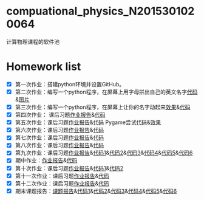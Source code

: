 # compuational_physics_N2015301020064
计算物理课程的软件池
# Homework list 
 - [x] 第一次作业：搭建python环境并设置GitHub。
 - [x] 第二次作业：编写一个python程序，在屏幕上用字母拼出自己的英文名字[代码](https://github.com/houxudong1997/compuational_physics_N2015301020064/blob/master/name.py)&[图片](https://github.com/houxudong1997/compuational_physics_N2015301020064/blob/master/Name.png?raw=true)
 - [x] 第三次作业：编写一个python程序，在屏幕上让你的名字动起来[效果](https://github.com/houxudong1997/compuational_physics_N2015301020064/blob/master/movename.gif)&[代码](https://github.com/houxudong1997/compuational_physics_N2015301020064/blob/master/movename.py)
 - [x] 第四次作业： 课后习题[作业报告](https://github.com/houxudong1997/compuational_physics_N2015301020064/blob/master/xiti.md)&[代码](https://github.com/houxudong1997/compuational_physics_N2015301020064/blob/master/Euler%20mothed.py)
 - [x] 第五次作业：课后习题[作业报告](https://github.com/houxudong1997/compuational_physics_N2015301020064/blob/master/xitii.md)&[代码](https://github.com/houxudong1997/compuational_physics_N2015301020064/blob/master/cannonshell.py)  Pygame尝试[代码](https://github.com/houxudong1997/compuational_physics_N2015301020064/blob/master/cannon.py)&[效果](https://github.com/houxudong1997/compuational_physics_N2015301020064/blob/master/bandicam%202_clip.gif)
 - [x] 第六次作业：课后习题[作业报告](https://github.com/houxudong1997/compuational_physics_N2015301020064/blob/master/baseball.md)&[代码](https://github.com/houxudong1997/compuational_physics_N2015301020064/blob/master/Baseball.py)
 - [x] 第七次作业：课后习题[作业报告](http://note.youdao.com/noteshare?id=9262e4049caca7edde77605545dc6817)&[代码](https://github.com/houxudong1997/compuational_physics_N2015301020064/blob/master/chaos.py)
 - [x] 第八次作业：课后习题[作业报告](http://note.youdao.com/noteshare?id=a527ff859322e2a0e3b3f3a8ef02fa24)&[代码](https://github.com/houxudong1997/compuational_physics_N2015301020064/blob/master/fencha.py)
 - [x] 第九次作业：课后习题[作业报告](http://note.youdao.com/noteshare?id=2b433f1f7c70b74622aaea29c72d39b8)&[代码1](https://github.com/houxudong1997/compuational_physics_N2015301020064/blob/master/Billiard.py)&[代码2](https://github.com/houxudong1997/compuational_physics_N2015301020064/blob/master/Billiard1.py)&[代码3](https://github.com/houxudong1997/compuational_physics_N2015301020064/blob/master/Billiard2.py)&[代码4](https://github.com/houxudong1997/compuational_physics_N2015301020064/blob/master/Billiard3.py)&[代码5](https://github.com/houxudong1997/compuational_physics_N2015301020064/blob/master/Billiard4.py)&[代码6](https://github.com/houxudong1997/compuational_physics_N2015301020064/blob/master/Billiard5.py)
 - [x] 期中作业：[作业报告](http://note.youdao.com/noteshare?id=8d475b6f6132b1b20495df902383097b)&[代码](https://github.com/houxudong1997/compuational_physics_N2015301020064/blob/master/tafang.py)
 - [x] 第十次作业：课后习题[作业报告](http://note.youdao.com/noteshare?id=8fdf9abd647b4c50df1c8fe25ef2d38a)&[代码1](https://github.com/houxudong1997/compuational_physics_N2015301020064/blob/master/threebody.py)&[代码2](https://github.com/houxudong1997/compuational_physics_N2015301020064/blob/master/threebodyy.py)
 - [x] 第十一次作业：课后习题[作业报告](http://note.youdao.com/noteshare?id=113e2f86488aec62577b465b6304317b)&[代码](https://github.com/houxudong1997/compuational_physics_N2015301020064/blob/master/V1.py)
 - [x] 第十二次作业：课后习题[作业报告](http://note.youdao.com/noteshare?id=4703be116642b49bb2449f9da0fc1ad7)&[代码](https://github.com/houxudong1997/compuational_physics_N2015301020064/blob/master/waves.py)
 - [x] 期末课题报告：[课题报告](http://note.youdao.com/noteshare?id=4fb416f0ed1041d51b1a19751418d693)&[代码1]()&[代码2]()&[代码3]()&[代码4]()&[代码5]()&[代码6]()

